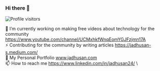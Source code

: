 ### Hi there 👋
![Profile visitors](https://visitor-badge.glitch.me/badge?page_id=Jadhusan-S.visitor-badge)

🔭 I’m currently working on making free videos about technology for the community https://www.youtube.com/channel/UCMxhkfWnqEomYGJFzjmn17A     \
⚡ Contributing for the community by writing articles https://jadhusan-s.medium.com/       \
💬 My Personal Portfolio www.jadhusan.com             \
📫 How to reach me https://www.linkedin.com/in/jadhusan24/                  \

<!--
**Jadhusan-S/Jadhusan-S** is a ✨ _special_ ✨ repository because its `README.md` (this file) appears on your GitHub profile.

Here are some ideas to get you started:

- 🔭 I’m currently working on ...
- 🌱 I’m currently learning ...
- 👯 I’m looking to collaborate on ...
- 🤔 I’m looking for help with ...
- 💬 Ask me about ...
- 📫 How to reach me: ...
- 😄 Pronouns: ...
- ⚡ Fun fact: ...
-->

